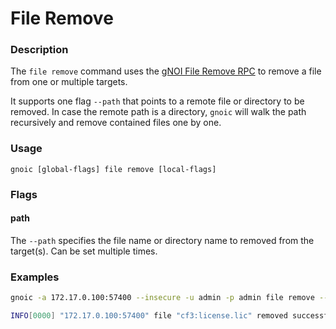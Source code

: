 
# File Remove

### Description

The `file remove` command uses the [gNOI File Remove RPC](https://github.com/openconfig/gnoi/blob/master/file/file.proto#L62) to remove a file from one or multiple targets.

It supports one flag `--path` that points to a remote file or directory to be removed.
In case the remote path is a directory, `gnoic` will walk the path recursively and remove contained files one by one.

### Usage

`gnoic [global-flags] file remove [local-flags]`

### Flags

#### path

The `--path` specifies the file name or directory name to removed from the target(s).
Can be set multiple times.

### Examples

```bash
gnoic -a 172.17.0.100:57400 --insecure -u admin -p admin file remove --path cf3:\license.lic
```

```bash
INFO[0000] "172.17.0.100:57400" file "cf3:license.lic" removed successfully
```
